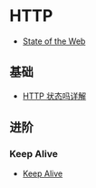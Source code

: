 # HTTP

- [State of the Web](https://httparchive.org/reports/state-of-the-web#pctVuln)

## 基础

- [HTTP 状态吗详解](http://tool.oschina.net/commons?type=5)

## 进阶

### Keep Alive

- [Keep Alive](https://zhuanlan.zhihu.com/p/127761066)

